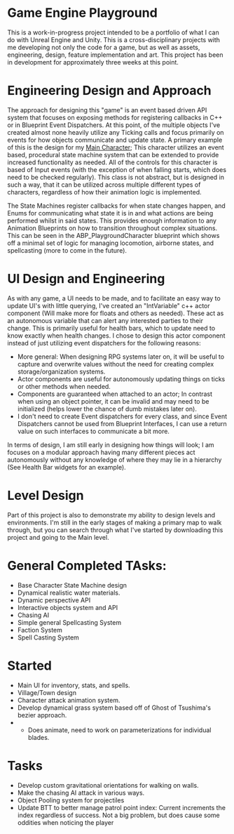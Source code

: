 # Game Engine Playground
This is a work-in-progress project intended to be a portfolio of what I can do with Unreal Engine and Unity. This is a cross-disciplinary projects with me developing not only the code for a game, but as well as assets, engineering, design, feature implementation and art. This project has been in development for approximately three weeks at this point.

# Engineering Design and Approach

The approach for designing this "game" is an event based driven API system that focuses on exposing methods for registering
callbacks in C++ or in Blueprint Event Dispatchers. At this point, of the multiple objects I've created almost none heavily utilize any Ticking calls and focus primarily on events for how objects communicate and update state. A primary example of this is the
design for my [Main Character](https://github.com/DistractionCrab/Playground/blob/main/Playground/Source/Playground/PlaygroundCharacter.h); This character utilizes an event based, procedural state machine system that can be extended to 
provide increased functionality as needed. All of the controls for this character is based of Input events (with the exception of 
when falling starts, which does need to be checked regularly). This class is not abstract, but is designed in such a way, that it can be utilized across multiple different types of characters, regardless of how their animation logic is implemented.

The State Machines register callbacks for when state changes happen, and Enums for communicating what state it is in and what actions are being performed whilst in said states. This provides enough information to any Animation Blueprints on how to transition throughout complex situations. This can be seen in the ABP_PlaygroundCharacter blueprint which shows off a minimal set of logic for managing locomotion, airborne states, and spellcasting (more to come in the future).

# UI Design and Engineering

As with any game, a UI needs to be made, and to facilitate an easy way to update UI's with little querying, I've created an "IntVariable" c++ actor component (Will make more for floats and others as needed). These act as an autonomous variable that can alert any interested parties to their change. This is primarily useful for health bars, which to update need to know exactly when health changes. I chose to design this actor component instead of just utilizing event dispatchers for the following reasons:

- More general: When designing RPG systems later on, it will be useful to capture and overwrite values without the need for creating complex storage/organization systems.
- Actor components are useful for autonomously updating things on ticks or other methods when needed.
- Components are guaranteed when attached to an actor; In contrast when using an object pointer, it can be invalid and may need to be initialized (helps lower the chance of dumb mistakes later on).
- I don't need to create Event dispatchers for every class, and since Event Dispatchers cannot be used from Blueprint Interfaces, I can use a return value on such interfaces to communicate a bit more. 

In terms of design, I am still early in designing how things will look; I am focuses on a modular approach having many different pieces act autonomously without any knowledge of where they may lie in a hierarchy (See Health Bar widgets for an example).

# Level Design

Part of this project is also to demonstrate my ability to design levels and environments. I'm still in the early stages of making a 
primary map to walk through, but you can search through what I've started by downloading this project and going to the Main level.


# General Completed TAsks:
- Base Character State Machine design
- Dynamical realistic water materials.
- Dynamic perspective API
- Interactive objects system and API
- Chasing AI
- Simple general Spellcasting System
- Faction System
- Spell Casting System


# Started
- Main UI for inventory, stats, and spells.
- Village/Town design
- Character attack animation system.
- Develop dynamical grass system based off of Ghost of Tsushima's bezier approach.
- - Does animate, need to work on parameterizations for individual blades.

# Tasks
- Develop custom gravitational orientations for walking on walls.
- Make the chasing AI attack in various ways.
- Object Pooling system for projectiles
- Update BTT to better manage patrol point index: Current increments the index regardless of success. Not a big problem, but does cause some oddities when noticing the player